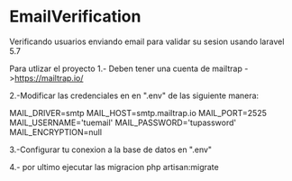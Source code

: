 # EmailVerification
Verificando usuarios enviando email para validar su sesion usando laravel 5.7


Para utlizar el proyecto
1.- Deben tener una cuenta de mailtrap ->https://mailtrap.io/

2.-Modificar las credenciales en en ".env" de las siguiente manera:

MAIL_DRIVER=smtp
MAIL_HOST=smtp.mailtrap.io
MAIL_PORT=2525
MAIL_USERNAME='tuemail'
MAIL_PASSWORD='tupassword'
MAIL_ENCRYPTION=null

3.-Configurar tu conexion a la base de datos en ".env"

4.- por ultimo ejecutar las migracion php artisan:migrate
